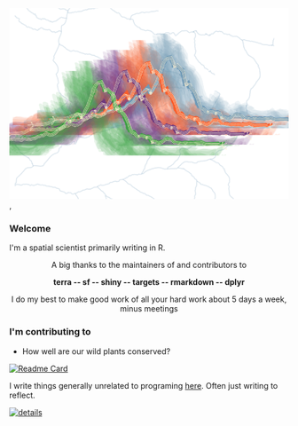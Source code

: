 <div align="center">
  <img width="100%" height = "344px" src= "https://github.com/dcarver1/carverd/blob/381d09da521ac20ff1aa2b0c4962074f496f2b4c/assests/hydrographArt.PNG" alt="flow" />
</div>, 


### Welcome
I'm a spatial scientist primarily writing in R. 


<div align="center"> 
  A big thanks to the maintainers of and contributors to
  
**terra -- sf -- shiny -- targets -- rmarkdown -- dplyr** 

I do my best to make good work of all your hard work about 5 days a week, minus meetings 
</div>


### I'm contributing to 
- How well are our wild plants conserved? 

[![Readme Card](https://github-readme-stats.vercel.app/api/pin/?username=CIAT-DAPA&repo=GapAnalysis)](https://github.com/CIAT-DAPA/GapAnalysis)

I write things generally unrelated to programing [here](https://carverd.com). Often just writing to reflect. 


[![details](https://github-readme-stats.vercel.app/api?username=dcarver1)](https://github.com/anuraghazra/github-readme-stats)

<!--
**dcarver1/dcarver1** is a ✨ _special_ ✨ repository because its `README.md` (this file) appears on your GitHub profile.

Here are some ideas to get you started:

- 🔭 I’m currently working on ...
- 🌱 I’m currently learning ...
- 👯 I’m looking to collaborate on ...
- 🤔 I’m looking for help with ...
- 💬 Ask me about ...
- 📫 How to reach me: ...
- 😄 Pronouns: ...
- ⚡ Fun fact: ...
-->
